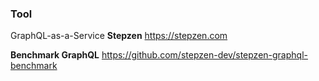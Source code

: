 ### Tool
GraphQL-as-a-Service **Stepzen** https://stepzen.com





**Benchmark GraphQL**
https://github.com/stepzen-dev/stepzen-graphql-benchmark

